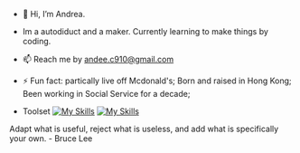 - 👋 Hi, I’m Andrea.
- Im a autodiduct and a maker. Currently learning to make things by coding.
- 📫 Reach me by andee.c910@gmail.com
- ⚡ Fun fact: 
partically live off Mcdonald's;
Born and raised in Hong Kong;
Been working in Social Service for a decade;


- Toolset
[![My Skills](https://skillicons.dev/icons?i=html,js,css,jquery,react,redux,vue,ts,wordpress,figma)](https://skillicons.dev)
[![My Skills](https://skillicons.dev/icons?i=js,html,css,wasm)](https://skillicons.dev)

Adapt what is useful, reject what is useless, and add what is specifically your own. - Bruce Lee
